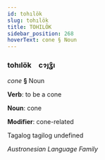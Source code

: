 ```yaml
---
id: tohılök
slug: tohılök
title: TOHILÖK
sidebar_position: 268
hoverText: cone § Noun
---
```


### tohılök&emsp;<span kind="abugida">cɂȷʓ̑ı</span>

*cone* **§** Noun

**Verb**: to be a cone

**Noun**: cone

**Modifier**: cone-related

Tagalog tagilog undefined

*Austronesian Language Family*
